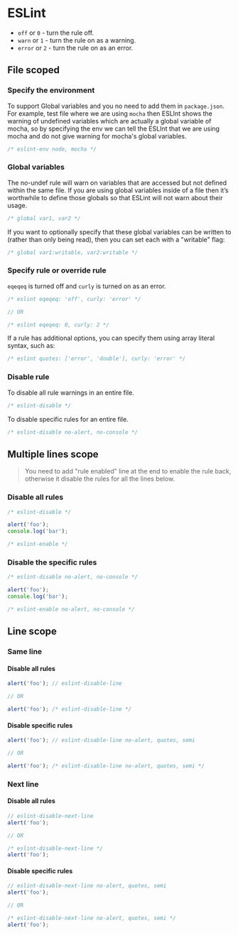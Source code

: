 # ESLint

- `off` or `0` - turn the rule off.
- `warn` or `1` - turn the rule on as a warning.
- `error` or `2` - turn the rule on as an error.

## File scoped

### Specify the environment

To support Global variables and you no need to add them in `package.json`. For example, test file where we are using `mocha` then ESLInt shows the warning of undefined variables which are actually a global variable of mocha, so by specifying the env we can tell the ESLInt that we are using mocha and do not give warning for mocha's global variables.

```js
/* eslint-env node, mocha */
```

### Global variables

The no-undef rule will warn on variables that are accessed but not defined within the same file. If you are using global variables inside of a file then it’s worthwhile to define those globals so that ESLint will not warn about their usage.

```js
/* global var1, var2 */
```

If you want to optionally specify that these global variables can be written to (rather than only being read), then you can set each with a "writable" flag:

```js
/* global var1:writable, var2:writable */
```

### Specify rule or override rule

`eqeqeq` is turned off and `curly` is turned on as an error.

```js
/* eslint eqeqeq: 'off', curly: 'error' */

// OR

/* eslint eqeqeq: 0, curly: 2 */
```

If a rule has additional options, you can specify them using array literal syntax, such as:

```js
/* eslint quotes: ['error', 'double'], curly: 'error' */
```

### Disable rule

To disable all rule warnings in an entire file.

```js
/* eslint-disable */
```

To disable specific rules for an entire file.

```js
/* eslint-disable no-alert, no-console */
```

## Multiple lines scope

> You need to add "rule enabled" line at the end to enable the rule back, otherwise it disable the rules for all the lines below.

### Disable all rules

```js
/* eslint-disable */

alert('foo');
console.log('bar');

/* eslint-enable */
```

### Disable the specific rules

```js
/* eslint-disable no-alert, no-console */

alert('foo');
console.log('bar');

/* eslint-enable no-alert, no-console */
```

## Line scope

### Same line

#### Disable all rules

```js
alert('foo'); // eslint-disable-line

// OR

alert('foo'); /* eslint-disable-line */
```

#### Disable specific rules

```js
alert('foo'); // eslint-disable-line no-alert, quotes, semi

// OR

alert('foo'); /* eslint-disable-line no-alert, quotes, semi */
```

### Next line

#### Disable all rules

```js
// eslint-disable-next-line
alert('foo');

// OR

/* eslint-disable-next-line */
alert('foo');
```

#### Disable specific rules

```js
// eslint-disable-next-line no-alert, quotes, semi
alert('foo');

// OR

/* eslint-disable-next-line no-alert, quotes, semi */
alert('foo');
```
